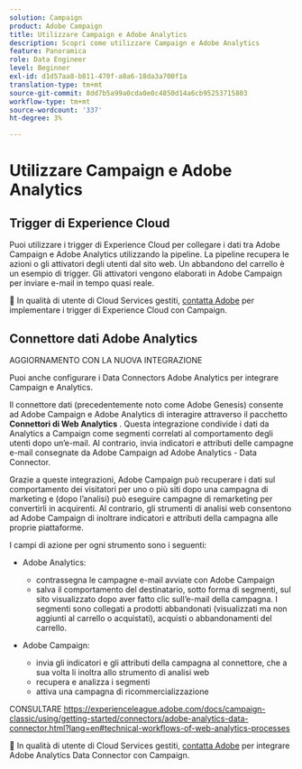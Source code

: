 ```yaml
---
solution: Campaign
product: Adobe Campaign
title: Utilizzare Campaign e Adobe Analytics
description: Scopri come utilizzare Campaign e Adobe Analytics
feature: Panoramica
role: Data Engineer
level: Beginner
exl-id: d1d57aa8-b811-470f-a8a6-18da3a700f1a
translation-type: tm+mt
source-git-commit: 8dd7b5a99a0cda0e0c4850d14a6cb95253715803
workflow-type: tm+mt
source-wordcount: '337'
ht-degree: 3%

---
```


# Utilizzare Campaign e Adobe Analytics

## Trigger di Experience Cloud

Puoi utilizzare i trigger di Experience Cloud per collegare i dati tra Adobe Campaign e Adobe Analytics utilizzando la pipeline. La pipeline recupera le azioni o gli attivatori degli utenti dal sito web. Un abbandono del carrello è un esempio di trigger. Gli attivatori vengono elaborati in Adobe Campaign per inviare e-mail in tempo quasi reale.

:speech_balloon: In qualità di utente di Cloud Services gestiti, [contatta Adobe](../start/support.md#support) per implementare i trigger di Experience Cloud con Campaign.

## Connettore dati Adobe Analytics

AGGIORNAMENTO CON LA NUOVA INTEGRAZIONE

Puoi anche configurare i Data Connectors Adobe Analytics per integrare Campaign e Analytics.

Il connettore dati (precedentemente noto come Adobe Genesis) consente ad Adobe Campaign e Adobe Analytics di interagire attraverso il pacchetto **Connettori di Web Analytics** . Questa integrazione condivide i dati da Analytics a Campaign come segmenti correlati al comportamento degli utenti dopo un’e-mail. Al contrario, invia indicatori e attributi delle campagne e-mail consegnate da Adobe Campaign ad Adobe Analytics - Data Connector.

Grazie a queste integrazioni, Adobe Campaign può recuperare i dati sul comportamento dei visitatori per uno o più siti dopo una campagna di marketing e (dopo l’analisi) può eseguire campagne di remarketing per convertirli in acquirenti. Al contrario, gli strumenti di analisi web consentono ad Adobe Campaign di inoltrare indicatori e attributi della campagna alle proprie piattaforme.

I campi di azione per ogni strumento sono i seguenti:

* Adobe Analytics:

   * contrassegna le campagne e-mail avviate con Adobe Campaign
   * salva il comportamento del destinatario, sotto forma di segmenti, sul sito visualizzato dopo aver fatto clic sull’e-mail della campagna. I segmenti sono collegati a prodotti abbandonati (visualizzati ma non aggiunti al carrello o acquistati), acquisti o abbandonamenti del carrello.

* Adobe Campaign:

   * invia gli indicatori e gli attributi della campagna al connettore, che a sua volta li inoltra allo strumento di analisi web
   * recupera e analizza i segmenti
   * attiva una campagna di ricommercializzazione

CONSULTARE https://experienceleague.adobe.com/docs/campaign-classic/using/getting-started/connectors/adobe-analytics-data-connector.html?lang=en#technical-workflows-of-web-analytics-processes

:speech_balloon: In qualità di utente di Cloud Services gestiti, [contatta Adobe](../start/support.md#support) per integrare Adobe Analytics Data Connector con Campaign.


